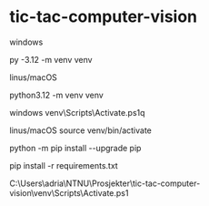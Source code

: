 # tic-tac-computer-vision


windows

py -3.12 -m venv venv

linus/macOS

python3.12 -m venv venv

windows
venv\Scripts\Activate.ps1q

linus/macOS
source venv/bin/activate

python -m pip install --upgrade pip


pip install -r requirements.txt

C:\Users\adria\NTNU\Prosjekter\tic-tac-computer-vision\venv\Scripts\Activate.ps1